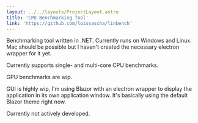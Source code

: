 ```yaml
---
layout: ../../layouts/ProjectLayout.astro
title: 'CPU Benchmarking Tool'
link: 'https://github.com/loissascha/linbench'
---
```


Benchmarking tool written in .NET. Currently runs on Windows and Linux. Mac should be possible but I haven't created the necessary electron wrapper for it yet.

Currently supports single- and multi-core CPU benchmarks.

GPU benchmarks are wip.

GUI is highly wip, I'm using Blazor with an electron wrapper to display the application in its own application window. It's basically using the default Blazor theme right now.

Currently not actively developed.